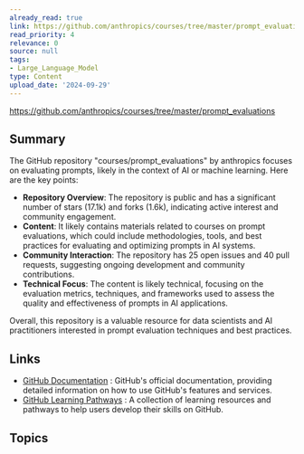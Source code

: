 ```yaml
---
already_read: true
link: https://github.com/anthropics/courses/tree/master/prompt_evaluations
read_priority: 4
relevance: 0
source: null
tags:
- Large_Language_Model
type: Content
upload_date: '2024-09-29'
---
```


https://github.com/anthropics/courses/tree/master/prompt_evaluations
## Summary

The GitHub repository "courses/prompt_evaluations" by anthropics focuses on evaluating prompts, likely in the context of AI or machine learning. Here are the key points:

- **Repository Overview**: The repository is public and has a significant number of stars (17.1k) and forks (1.6k), indicating active interest and community engagement.
- **Content**: It likely contains materials related to courses on prompt evaluations, which could include methodologies, tools, and best practices for evaluating and optimizing prompts in AI systems.
- **Community Interaction**: The repository has 25 open issues and 40 pull requests, suggesting ongoing development and community contributions.
- **Technical Focus**: The content is likely technical, focusing on the evaluation metrics, techniques, and frameworks used to assess the quality and effectiveness of prompts in AI applications.

Overall, this repository is a valuable resource for data scientists and AI practitioners interested in prompt evaluation techniques and best practices.
## Links

- [GitHub Documentation](https://docs.github.com) : GitHub's official documentation, providing detailed information on how to use GitHub's features and services.
- [GitHub Learning Pathways](https://resources.github.com/learn/pathways) : A collection of learning resources and pathways to help users develop their skills on GitHub.

## Topics